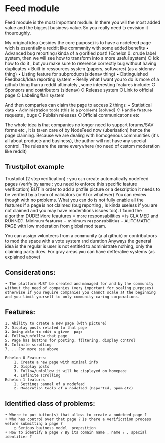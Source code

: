 
# Feed module

Feed module is the most important module. In there you will the most added value and the biggest business value. So you really need to envision it thouroughly. 

My original idea (besides the core purpose) is to have a nodefeed page wich is essentially a reddit like community with some added benefits 
	• Advanced bug reporting,(kinda of a glorified post) (Echelon 0: crude label system, then we will see how to transform into a more useful system)
		○ Idk how to do it , but you make sure to reference correctly bug without having duplicates 
	• Built-in ressources system (papers, softwares) (as a sidenav thing)
	• Listing feature for subproducts(sidenav thing)
	• Distinguished Feedback/Idea reporting system
	• Really what I want you to do is more of a github thing than a reddit ultimately , some interesting features include:
		○ Sponsors and contributors (sidenav)
		○ Release system
		○ Link to official page
		○ Labeling/flair system

And then companies can claim the page to access 2 things:
	• Statistical data
	• Administration tools (this is a problem) [solved]
		○ Handle feature requests , bugs 
		○ Publish releases 
		○ Official communications etc 

The whole idea is that companies no longer need to support forums/SAV forms etc , it is taken care of by NodeFeed now (uberisation) hence the page claiming.
Because we are dealing with homogenous communities (it's all about products and business), the author will not have any special control. The rules are the same everywhere (no need of custom moderation like reddit)


## Trustpilot example
Trustpilot (2 step verification) : you can create automatically nodefeed pages (verify by name : you need to enforce this specific feature verification)
BUT in order to add a profile picture or a description it needs to be verified by a team of validators (or AI or whatever)
You can review though with no problems. 
What you can do is not fully enable all the features if a page is not claimed (bug reporting , is kinda useless if you are not claimed and you may have moderations issues too). I found the algorithm DUDE! More feautures = more responsabilities = is CLAIMED and RUNNED. Minimum features = minimum responsabilities = AUTOMATIC PAGE with low moderation from global mod team.

You can assign volunteers from a community (a al github) or contributoors to mod the space with a vote system and duration
Anyways the general idea is the regular is user is not entitled to administrate nothing, only the claiming party does. For gray areas you can have defferative systems (as explained above)

## Considerations:
	• The platform MUST be created and managed for and by the community without the need of companies (very important for scaling purposes) otherwise if you require companies you cannot scale at the beginning and you limit yourself to only community-caring corporations.

 ## Features:
	1. Ability to create a new page (with picture)
	2. Display posts related to that page
	3. Being able to edit a given  page
	4. Follow/unfollow that page
	5. Page has buttons for posting, filtering, display control
	6. Infinite scrolling
	7. .. For more see above

    Echelon 0 Features:
        1. Create a new page with minimal info 
        2. Display posts
        3. Follow/unfollow it will be displayed on homepage
        4. Infinite scrolling
    Echelon 1 features
        1. Settings pannel of a nodefeed
        2. Moderation tools of a nodefeed (Reported, Spam etc)
        
	
## Identified class of problems:
	• Where to put button(s) that allows to create a nodefeed page ?
	• Who has control over that page ? Is there a verification process vefore submitting a page ?
		○ Serious business model  proposition
	• How to identify a page ? By its domain name , name ? , special identifier ?

